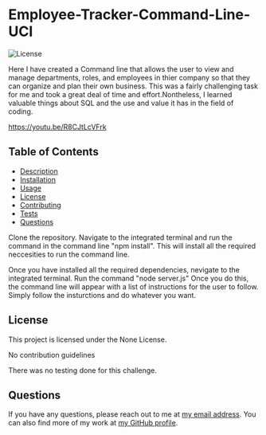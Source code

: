 # Employee-Tracker-Command-Line-UCI

![License](https://img.shields.io/badge/license-None-blue.svg)

Here I have created a Command line that allows the user to view and manage departments, roles, and employees in thier company so that they can organize and plan their own business. This was a fairly challenging task for me and took a great deal of time and effort.Nontheless, I learned valuable things about SQL and the use and value it has in the field of coding.

https://youtu.be/R8CJtLcVFrk

## Table of Contents

- [Description](#description)
- [Installation](#installation)
- [Usage](#usage)
- [License](#license)
- [Contributing](#contributing)
- [Tests](#tests)
- [Questions](#questions)

Clone the repository. Navigate to the integrated terminal and run the command in the command line "npm install". This will install all the required neccesities to run the command line.

Once you have installed all the required dependencies, nevigate to the integrated terminal. Run the command "node server.js" Once you do this, the command line will appear with a list of instructions for the user to follow. Simply follow the insturctions and do whatever you want.

## License

This project is licensed under the None License.

No contribution guidelines

There was no testing done for this challenge.

## Questions

If you have any questions, please reach out to me at [my email address](jason1094dang@gmail.com). You can also find more of my work at [my GitHub profile](https://github.com/jasondang4).
